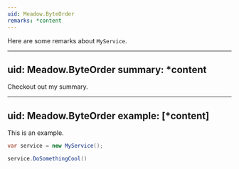 ```yaml
---
uid: Meadow.ByteOrder
remarks: *content
---
```


Here are some remarks about `MyService`.

---
uid: Meadow.ByteOrder
summary: *content
---

Checkout out my summary.

---
uid: Meadow.ByteOrder
example: [*content]
---

This is an example.

```csharp
var service = new MyService();

service.DoSomethingCool()
```